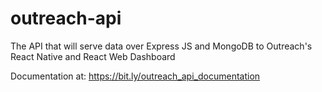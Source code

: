 # outreach-api
The API that will serve data over Express JS and MongoDB to Outreach's React Native and React Web Dashboard

Documentation at: https://bit.ly/outreach_api_documentation
